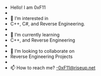 - Hello! I am 0xF11
-
- 👀 I’m interested in
- C++, C#, and Reverse Engineering.
-
- 🌱 I’m currently learning
- C++, and Reverse Engineering
-
- 💞️ I’m looking to collaborate on
- Reverse Engineering Projects
-
- 📫 How to reach me?
-0xF11@riseup.net

<!---
0xF11/0xF11 is a ✨ special ✨ repository because its `README.md` (this file) appears on your GitHub profile.
You can click the Preview link to take a look at your changes.
--->
